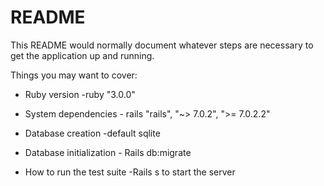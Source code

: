 # README

This README would normally document whatever steps are necessary to get the
application up and running.

Things you may want to cover:

* Ruby version -ruby "3.0.0"

* System dependencies - rails "rails", "~> 7.0.2", ">= 7.0.2.2"

* Database creation -default sqlite

* Database initialization - Rails db:migrate

* How to run the test suite -Rails s to start the server






